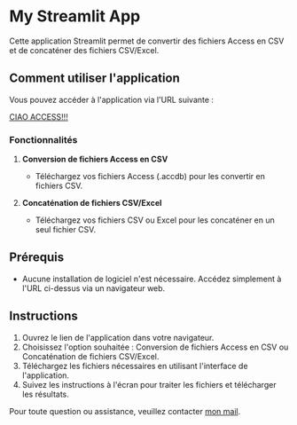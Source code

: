 # My Streamlit App

Cette application Streamlit permet de convertir des fichiers Access en CSV et de concaténer des fichiers CSV/Excel.

## Comment utiliser l'application

Vous pouvez accéder à l'application via l'URL suivante :

[CIAO ACCESS!!!](https://appli-ecologie-logistique-waycz7sxxs8uxwxal5phk9.streamlit.app)

### Fonctionnalités

1. **Conversion de fichiers Access en CSV**
   - Téléchargez vos fichiers Access (.accdb) pour les convertir en fichiers CSV.

2. **Concaténation de fichiers CSV/Excel**
   - Téléchargez vos fichiers CSV ou Excel pour les concaténer en un seul fichier CSV.

## Prérequis

- Aucune installation de logiciel n'est nécessaire. Accédez simplement à l'URL ci-dessus via un navigateur web.

## Instructions

1. Ouvrez le lien de l'application dans votre navigateur.
2. Choisissez l'option souhaitée : Conversion de fichiers Access en CSV ou Concaténation de fichiers CSV/Excel.
3. Téléchargez les fichiers nécessaires en utilisant l'interface de l'application.
4. Suivez les instructions à l'écran pour traiter les fichiers et télécharger les résultats.

Pour toute question ou assistance, veuillez contacter [mon mail](mailto:nathan.pizzetta@gmail.com).
